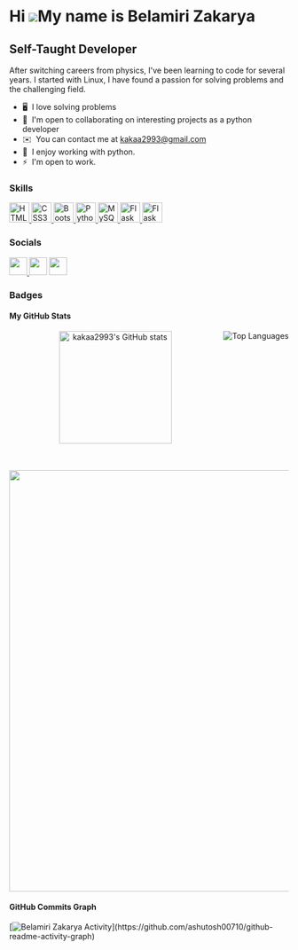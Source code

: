 Hi ![](https://user-images.githubusercontent.com/18350557/176309783-0785949b-9127-417c-8b55-ab5a4333674e.gif)My name is Belamiri Zakarya
========================================================================================================================================

Self-Taught Developer
-----------------------------

After switching careers from physics, I've been learning to code for several years. I started with Linux, I have found a passion for solving problems and the challenging field.

*   🖥️  I love solving problems
*   🤝  I'm open to collaborating on interesting projects as a python developer
*   ✉️  You can contact me at [kakaa2993@gmail.com](mailto:kakaa2993@gmail.com)
*   🚀  I enjoy working with python.
*   ⚡  I'm open to work.


### Skills

<div align="left">
<a href="https://developer.mozilla.org/en-US/docs/Glossary/HTML5" target="_blank" rel="noreferrer">
  <img src="https://cdn.jsdelivr.net/gh/devicons/devicon/icons/html5/html5-original.svg" width="36" height="36" alt="HTML5" />
</a>
<a href="https://www.w3.org/TR/CSS/#css" target="_blank" rel="noreferrer">
  <img src="https://cdn.jsdelivr.net/gh/devicons/devicon/icons/css3/css3-original.svg" width="36" height="36" alt="CSS3" />
</a>
</a>
<a href="https://getbootstrap.com/" target="_blank" rel="noreferrer">
  <img src="https://cdn.jsdelivr.net/gh/devicons/devicon/icons/bootstrap/bootstrap-original.svg" width="36" height="36" alt="Bootstrap" />
</a>
<a href="https://www.python.org/" target="_blank" rel="noreferrer">
  <img src="https://cdn.jsdelivr.net/gh/devicons/devicon/icons/python/python-original.svg" width="36" height="36" alt="Python" />

<a href="https://www.mysql.com/" target="_blank" rel="noreferrer">
  <img src="https://cdn.jsdelivr.net/gh/devicons/devicon/icons/mysql/mysql-original.svg" width="36" height="36" alt="MySQL" />
</a>
<a href="https://flask.palletsprojects.com/en/2.0.x/" target="_blank" rel="noreferrer">
  <img src="https://cdn.jsdelivr.net/gh/devicons/devicon/icons/flask/flask-original.svg" width="36" height="36" alt="Flask" />
</a>
<a href="https://git-scm.com/" target="_blank" rel="noreferrer">
  <img src="https://cdn.jsdelivr.net/gh/devicons/devicon/icons/git/git-original.svg" width="36" height="36" alt="Flask" />
</a>                                                                                                                      
</div>

### Socials

<p align="left"> <a href="https://www.github.com/kakaa2993" target="_blank" rel="noreferrer"><img src="https://cdn.jsdelivr.net/gh/devicons/devicon/icons/github/github-original.svg" width="32" height="32" />
</a>  <a href="https://www.linkedin.com/in/belamiri-zakarya/" target="_blank" rel="noreferrer"><img src="https://cdn.jsdelivr.net/gh/devicons/devicon/icons/linkedin/linkedin-original.svg" width="32" height="32" /></a> <a href="https://www.twitter.com/ZakaryaBelamiri" target="_blank" rel="noreferrer"><img src="https://cdn.jsdelivr.net/gh/devicons/devicon/icons/twitter/twitter-original.svg" width="32" height="32" /></a></p>

### Badges

#### My GitHub Stats
 <div align="center">
    <p>
      <img align='center' src="https://github-readme-stats.vercel.app/api?username=kakaa2993&show_icons=true&hide=&count_private=true&title_color=0891b2&text_color=ffffff&icon_color=0891b2&bg_color=1c1917&hide_border=true&show_icons=true" alt="kakaa2993's GitHub stats" height="203" />
      <img align='right' src="https://github-readme-stats.vercel.app/api/top-langs/?username=kakaa2993&langs_count=10&title_color=0891b2&text_color=ffffff&icon_color=0891b2&bg_color=1c1917&hide_border=true&locale=en&custom_title=Top%20%Languages" alt="Top Languages" />
    </p>
 </div>
<br>
<br>
 <div align="center">
  <img width='760' src="https://github-readme-streak-stats.herokuapp.com/?user=kakaa2993&stroke=ffffff&background=1c1917&ring=0891b2&fire=0891b2&currStreakNum=ffffff&currStreakLabel=0891b2&sideNums=ffffff&sideLabels=ffffff&dates=ffffff&hide_border=true" />
</div>

#### GitHub Commits Graph
<p align="center">
  
[![Belamiri Zakarya Activity](https://github-readme-activity-graph.cyclic.app/graph?username=kakaa2993&theme=react-dark&stroke=ffffff&background=1c1917&ring=0891b2&fire=0891b2&currStreakNum=ffffff&currStreakLabel=0891b2&sideNums=ffffff&sideLabels=ffffff&dates=ffffff&hide_border=true")](https://github.com/ashutosh00710/github-readme-activity-graph)
</p>
